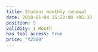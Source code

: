 ```yaml
---
title: Student monthly renewal
date: 2018-01-04 15:22:00 +05:30
position: 5
validity: 1 Month
has tool access: true
price: "₹2500"
---
```


